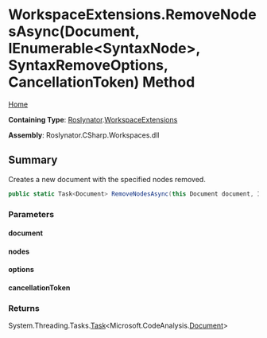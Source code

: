 <a name="_top"></a>

# WorkspaceExtensions\.RemoveNodesAsync\(Document, IEnumerable\<SyntaxNode>, SyntaxRemoveOptions, CancellationToken\) Method

[Home](../../../README.md#_top)

**Containing Type**: [Roslynator](../../README.md#_top)\.[WorkspaceExtensions](../README.md#_top)

**Assembly**: Roslynator\.CSharp\.Workspaces\.dll

## Summary

Creates a new document with the specified nodes removed\.

```csharp
public static Task<Document> RemoveNodesAsync(this Document document, IEnumerable<SyntaxNode> nodes, SyntaxRemoveOptions options, CancellationToken cancellationToken = default(CancellationToken))
```

### Parameters

#### document

#### nodes

#### options

#### cancellationToken

### Returns

System\.Threading\.Tasks\.[Task](https://docs.microsoft.com/en-us/dotnet/api/system.threading.tasks.task-1)\<Microsoft\.CodeAnalysis\.[Document](https://docs.microsoft.com/en-us/dotnet/api/microsoft.codeanalysis.document)>

